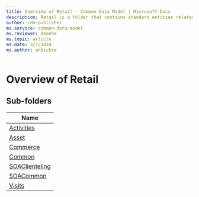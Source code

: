 ```yaml
---
title: Overview of Retail - Common Data Model | Microsoft Docs
description: Retail is a folder that contains standard entities related to the Common Data Model.
author: cdm-publisher
ms.service: common-data-model
ms.reviewer: deonhe
ms.topic: article
ms.date: 3/1/2024
ms.author: anbichse
---
```


# Overview of Retail


## Sub-folders

|Name|
|---|
|[Activities](Activities/overview.md)|
|[Asset](Asset/overview.md)|
|[Commerce](Commerce/overview.md)|
|[Common](Common/overview.md)|
|[SOAClienteling](SOAClienteling/overview.md)|
|[SOACommon](SOACommon/overview.md)|
|[Visits](Visits/overview.md)|



